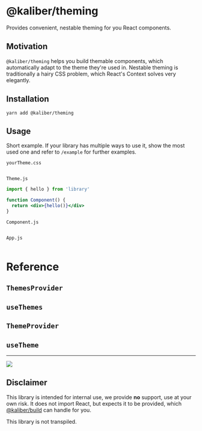 # @kaliber/theming
Provides convenient, nestable theming for you React components.

## Motivation
`@kaliber/theming` helps you build themable components, which automatically adapt to the theme they're used in. Nestable theming is traditionally a hairy CSS problem, which React's Context solves very elegantly.

## Installation

```
yarn add @kaliber/theming
```

## Usage
Short example. If your library has multiple ways to use it, show the most used one and refer to `/example` for further examples.

`yourTheme.css`
```css
```

`Theme.js`
```jsx
import { hello } from 'library'

function Component() {
  return <div>{hello()}</div>
}
```

`Component.js`
```jsx
```

`App.js`
```jsx
```

# Reference

## `ThemesProvider`

## `useThemes`
## `ThemeProvider`
## `useTheme`

---

![](https://media.giphy.com/media/fijWs8UqXA9KQwrqLz/giphy.gif)

## Disclaimer
This library is intended for internal use, we provide __no__ support, use at your own risk. It does not import React, but expects it to be provided, which [@kaliber/build](https://kaliberjs.github.io/build/) can handle for you.

This library is not transpiled.
